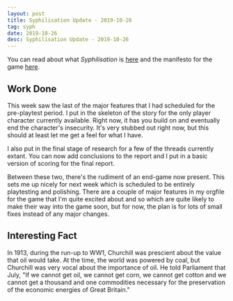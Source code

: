 ```yaml
---
layout: post
title: Syphilisation Update - 2019-10-26
tag: syph
date: 2019-10-26
desc: Syphilisation Update - 2019-10-26
---
```



You can read about what *Syphilisation* is [here](/blog/syph/announce) and the manifesto for the game [here](/blog/syph/manifesto).

## Work Done

This week saw the last of the major features that I had scheduled for the pre-playtest period. I put in the skeleton of the story for the only player character currently available. Right now, it has you build on and eventually end the character's insecurity. It's very stubbed out right now, but this should at least let me get a feel for what I have.


I also put in the final stage of research for a few of the threads currently extant. You can now add conclusions to the report and I put in a basic version of scoring for the final report.


Between these two, there's the rudiment of an end-game now present. This sets me up nicely for next week which is scheduled to be entirely playtesting and polishing. There are a couple of major features in my orgfile for the game that I'm quite excited about and so which are quite likely to make their way into the game soon, but for now, the plan is for lots of small fixes instead of any major changes.

## Interesting Fact

In 1913, during the run-up to WW1, Churchill was prescient about the value that oil would take. At the time, the world was powered by coal, but Churchill was very vocal about the importance of oil. He told Parliament that July, "If we cannot get oil, we cannot get corn, we cannot get cotton and we cannot get a thousand and one commodities necessary for the preservation of the economic energies of Great Britain."


